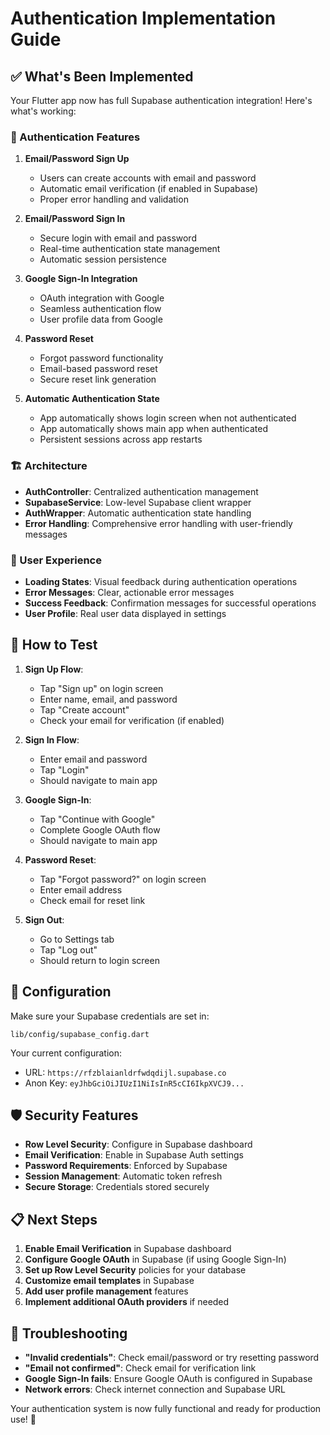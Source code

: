 # Authentication Implementation Guide

## ✅ What's Been Implemented

Your Flutter app now has full Supabase authentication integration! Here's what's working:

### 🔐 Authentication Features

1. **Email/Password Sign Up**
   - Users can create accounts with email and password
   - Automatic email verification (if enabled in Supabase)
   - Proper error handling and validation

2. **Email/Password Sign In**
   - Secure login with email and password
   - Real-time authentication state management
   - Automatic session persistence

3. **Google Sign-In Integration**
   - OAuth integration with Google
   - Seamless authentication flow
   - User profile data from Google

4. **Password Reset**
   - Forgot password functionality
   - Email-based password reset
   - Secure reset link generation

5. **Automatic Authentication State**
   - App automatically shows login screen when not authenticated
   - App automatically shows main app when authenticated
   - Persistent sessions across app restarts

### 🏗️ Architecture

- **AuthController**: Centralized authentication management
- **SupabaseService**: Low-level Supabase client wrapper
- **AuthWrapper**: Automatic authentication state handling
- **Error Handling**: Comprehensive error handling with user-friendly messages

### 📱 User Experience

- **Loading States**: Visual feedback during authentication operations
- **Error Messages**: Clear, actionable error messages
- **Success Feedback**: Confirmation messages for successful operations
- **User Profile**: Real user data displayed in settings

## 🚀 How to Test

1. **Sign Up Flow**:
   - Tap "Sign up" on login screen
   - Enter name, email, and password
   - Tap "Create account"
   - Check your email for verification (if enabled)

2. **Sign In Flow**:
   - Enter email and password
   - Tap "Login"
   - Should navigate to main app

3. **Google Sign-In**:
   - Tap "Continue with Google"
   - Complete Google OAuth flow
   - Should navigate to main app

4. **Password Reset**:
   - Tap "Forgot password?" on login screen
   - Enter email address
   - Check email for reset link

5. **Sign Out**:
   - Go to Settings tab
   - Tap "Log out"
   - Should return to login screen

## 🔧 Configuration

Make sure your Supabase credentials are set in:
```
lib/config/supabase_config.dart
```

Your current configuration:
- URL: `https://rfzblaianldrfwdqdijl.supabase.co`
- Anon Key: `eyJhbGciOiJIUzI1NiIsInR5cCI6IkpXVCJ9...`

## 🛡️ Security Features

- **Row Level Security**: Configure in Supabase dashboard
- **Email Verification**: Enable in Supabase Auth settings
- **Password Requirements**: Enforced by Supabase
- **Session Management**: Automatic token refresh
- **Secure Storage**: Credentials stored securely

## 📋 Next Steps

1. **Enable Email Verification** in Supabase dashboard
2. **Configure Google OAuth** in Supabase (if using Google Sign-In)
3. **Set up Row Level Security** policies for your database
4. **Customize email templates** in Supabase
5. **Add user profile management** features
6. **Implement additional OAuth providers** if needed

## 🐛 Troubleshooting

- **"Invalid credentials"**: Check email/password or try resetting password
- **"Email not confirmed"**: Check email for verification link
- **Google Sign-In fails**: Ensure Google OAuth is configured in Supabase
- **Network errors**: Check internet connection and Supabase URL

Your authentication system is now fully functional and ready for production use! 🎉
